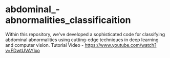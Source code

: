# abdominal_-abnormalities_classificaition
Within this repository, we've developed a sophisticated code for classifying abdominal abnormalities using cutting-edge techniques in deep learning and computer vision.
Tutorial Video - https://www.youtube.com/watch?v=FDwtUVAYIxo
